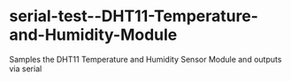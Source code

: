 # serial-test--DHT11-Temperature-and-Humidity-Module
Samples the DHT11 Temperature and Humidity Sensor Module and outputs via serial
